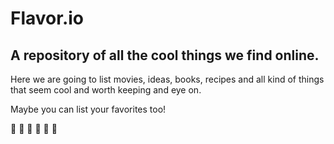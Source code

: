 # Flavor.io

## A repository of all the cool things we find online.

Here we are going to list movies, ideas, books, recipes and all kind of things that seem cool and worth keeping and eye on.

Maybe you can list your favorites too!

:rocket: :rocket: :rocket: :rocket: :rocket: :tada:

